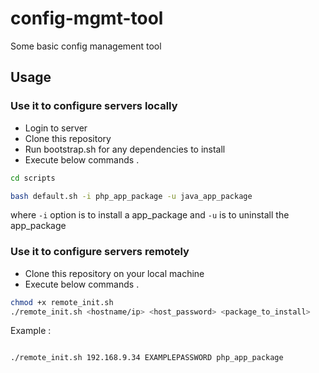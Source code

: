 # config-mgmt-tool
Some basic config management tool


## Usage

### Use it to configure servers locally

- Login to server
- Clone this repository
- Run bootstrap.sh for any dependencies to install
- Execute below commands . 

```sh
cd scripts

bash default.sh -i php_app_package -u java_app_package
```
where   `-i` option is to install a app_package and `-u` is to uninstall the app_package


### Use it to configure servers remotely

- Clone this repository on your local machine
- Execute below commands .

```sh
chmod +x remote_init.sh
./remote_init.sh <hostname/ip> <host_password> <package_to_install>
```

Example :
```sh

./remote_init.sh 192.168.9.34 EXAMPLEPASSWORD php_app_package
```
